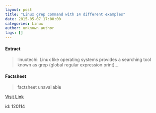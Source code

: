 ```yaml
---
layout: post
title: "Linux grep command with 14 different examples"
date: 2015-05-07 17:00:00
categories: Linux
author: unknown author
tags: []
---
```



#### Extract
>linuxtechi: Linux like operating systems provides a searching tool known as grep (global regular expression print)....

#### Factsheet
>factsheet unavailable

[Visit Link](http://www.linuxtoday.com/developer/linux-grep-command-with-14-different-examples-150504204507.html)

id:  120114
